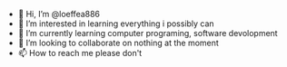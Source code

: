 - 👋 Hi, I’m @loeffea886
- 👀 I’m interested in learning everything i possibly can
- 🌱 I’m currently learning computer programing, software devolopment
- 💞️ I’m looking to collaborate on nothing at the moment
- 📫 How to reach me please don't

<!---
loeffea886/loeffea886 is a ✨ special ✨ repository because its `README.md` (this file) appears on your GitHub profile.
You can click the Preview link to take a look at your changes.
--->
